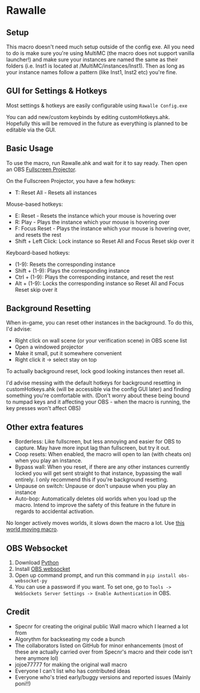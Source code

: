 # Rawalle

## Setup

This macro doesn't need much setup outside of the config exe. All you need to do is make sure you're using MultiMC (the macro does not support vanilla launcher!) and make sure your instances are named the same as their folders (i.e. Inst1 is located at /MultiMC/instances/Inst1). Then as long as your instance names follow a pattern (like Inst1, Inst2 etc) you're fine.

## GUI for Settings & Hotkeys

Most settings & hotkeys are easily configurable using `Rawalle Config.exe`

You can add new/custom keybinds by editing customHotkeys.ahk. Hopefully this will be removed in the future as everything is planned to be editable via the GUI.

## Basic Usage

To use the macro, run Rawalle.ahk and wait for it to say ready. Then open an OBS [Fullscreen Projector](https://youtu.be/9YqZ6Ogv3rk).

On the Fullscreen Projector, you have a few hotkeys: 
- T: Reset All - Resets all instances

Mouse-based hotkeys:
- E: Reset - Resets the instance which your mouse is hovering over
- R: Play - Plays the instance which your mouse is hovering over
- F: Focus Reset - Plays the instance which your mouse is hovering over, and resets the rest
- Shift + Left Click: Lock instance so Reset All and Focus Reset skip over it

Keyboard-based hotkeys:
- (1-9): Resets the corresponding instance
- Shift + (1-9): Plays the corresponding instance
- Ctrl + (1-9): Plays the corresponding instance, and reset the rest
- Alt + (1-9): Locks the corresponding instance so Reset All and Focus Reset skip over it

## Background Resetting

When in-game, you can reset other instances in the background. To do this, I'd advise:

- Right click on wall scene (or your verification scene) in OBS scene list
- Open a windowed projector
- Make it small, put it somewhere convenient
- Right click it -> select stay on top

To actually background reset, lock good looking instances then reset all.

I'd advise messing with the default hotkeys for background resetting in customHotkeys.ahk (will be accessible via the config GUI later) and finding something you're comfortable with.
(Don't worry about these being bound to numpad keys and it affecting your OBS - when the macro is running, the key presses won't affect OBS)

## Other extra features

- Borderless: Like fullscreen, but less annoying and easier for OBS to capture. May have more input lag than fullscreen, but try it out.
- Coop resets: When enabled, the macro will open to lan (with cheats on) when you play an instance.
- Bypass wall: When you reset, if there are any other instances currently locked you will get sent straight to that instance, bypassing the wall entirely. I only recommend this if you're background resetting.
- Unpause on switch: Unpause or don't unpause when you play an instance
- Auto-bop: Automatically deletes old worlds when you load up the macro. Intend to improve the safety of this feature in the future in regards to accidental activation.

No longer actively moves worlds, it slows down the macro a lot. Use [this world moving macro](https://gist.github.com/Specnr/f7a5450d932a1277fdcd6c141ad7bf6a).

## OBS Websocket

1) Download [Python](https://www.python.org/downloads/)
2) Install [OBS websocket](https://obsproject.com/forum/resources/obs-websocket-remote-control-obs-studio-from-websockets.466/)
3) Open up command prompt, and run this command in `pip install obs-websocket-py`
4) You can use a password if you want. To set one, go to `Tools -> WebSockets Server Settings -> Enable Authentication` in OBS.

## Credit

- Specnr for creating the original public Wall macro which I learned a lot from
- Algorythm for backseating my code a bunch
- The collaborators listed on GitHub for minor enhancements (most of these are actually carried over from Specnr's macro and their code isn't here anymore lol)
- jojoe77777 for making the original wall macro
- Everyone I can't list who has contributed ideas
- Everyone who's tried early/buggy versions and reported issues (Mainly poni!!)
